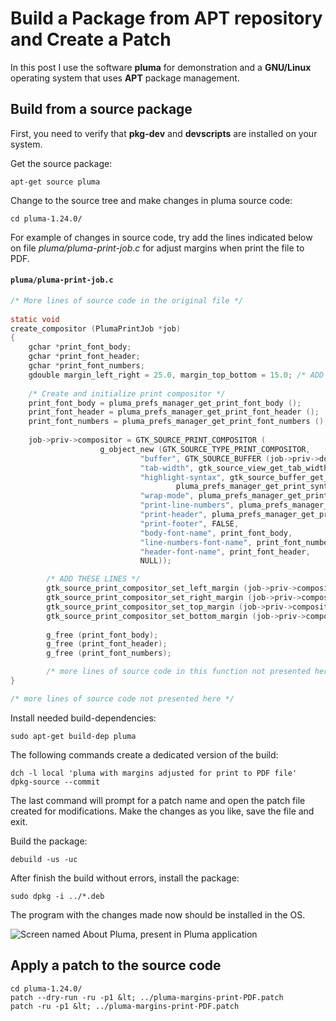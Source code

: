 # Build a Package from APT repository and Create a Patch

In this post I use the software **pluma** for demonstration and a **GNU/Linux**
operating system that uses **APT** package management.

## Build from a source package

First, you need to verify that **pkg-dev** and **devscripts** are installed on
your system.

Get the source package:

```
apt-get source pluma
```

Change to the source tree and make changes in pluma source code:

```
cd pluma-1.24.0/
```

For example of changes in source code, try add the lines indicated below on
file *pluma/pluma-print-job.c* for adjust margins when print the file to PDF.

#### **`pluma/pluma-print-job.c`**
```c
/* More lines of source code in the original file */
	  
static void
create_compositor (PlumaPrintJob *job)
{
	gchar *print_font_body;
	gchar *print_font_header;
	gchar *print_font_numbers;
	gdouble margin_left_right = 25.0, margin_top_bottom = 15.0; /* ADD THIS LINE */
	
	/* Create and initialize print compositor */
	print_font_body = pluma_prefs_manager_get_print_font_body ();
	print_font_header = pluma_prefs_manager_get_print_font_header ();
	print_font_numbers = pluma_prefs_manager_get_print_font_numbers ();
	
	job->priv->compositor = GTK_SOURCE_PRINT_COMPOSITOR (
					g_object_new (GTK_SOURCE_TYPE_PRINT_COMPOSITOR,
						     "buffer", GTK_SOURCE_BUFFER (job->priv->doc),
						     "tab-width", gtk_source_view_get_tab_width (GTK_SOURCE_VIEW (job->priv->view)),
						     "highlight-syntax", gtk_source_buffer_get_highlight_syntax (GTK_SOURCE_BUFFER (job->priv->doc)) &&
					   				 pluma_prefs_manager_get_print_syntax_hl (),
						     "wrap-mode", pluma_prefs_manager_get_print_wrap_mode (),
						     "print-line-numbers", pluma_prefs_manager_get_print_line_numbers (),
						     "print-header", pluma_prefs_manager_get_print_header (),
						     "print-footer", FALSE,
						     "body-font-name", print_font_body,
						     "line-numbers-font-name", print_font_numbers,
						     "header-font-name", print_font_header,
						     NULL));

        /* ADD THESE LINES */
        gtk_source_print_compositor_set_left_margin (job->priv->compositor, margin_left_right, GTK_UNIT_MM);
        gtk_source_print_compositor_set_right_margin (job->priv->compositor, margin_left_right, GTK_UNIT_MM);
        gtk_source_print_compositor_set_top_margin (job->priv->compositor, margin_top_bottom, GTK_UNIT_MM);
        gtk_source_print_compositor_set_bottom_margin (job->priv->compositor, margin_top_bottom, GTK_UNIT_MM);
        
        g_free (print_font_body);
        g_free (print_font_header);
        g_free (print_font_numbers);

        /* more lines of source code in this function not presented here */
}

/* more lines of source code not presented here */
```

Install needed build-dependencies:

```
sudo apt-get build-dep pluma
```

The following commands create a dedicated version of the build:

```
dch -l local 'pluma with margins adjusted for print to PDF file'
dpkg-source --commit
```

The last command will prompt for a patch name and open the patch file created
for modifications. Make the changes as you like, save the file and exit.

Build the package:

```
debuild -us -uc
```

After finish the build without errors, install the package:

```
sudo dpkg -i ../*.deb
```

The program with the changes made now should be installed in the OS.

![Screen named About Pluma, present in Pluma application](/assets/pluma_installed.png)

## Apply a patch to the source code

```
cd pluma-1.24.0/
patch --dry-run -ru -p1 &lt; ../pluma-margins-print-PDF.patch
patch -ru -p1 &lt; ../pluma-margins-print-PDF.patch
```
